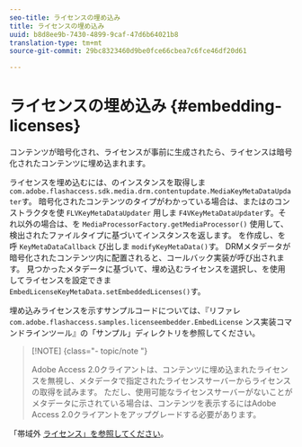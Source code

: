 ```yaml
---
seo-title: ライセンスの埋め込み
title: ライセンスの埋め込み
uuid: b8d8ee9b-7430-4899-9caf-47d6b64021b8
translation-type: tm+mt
source-git-commit: 29bc8323460d9be0fce66cbea7c6fce46df20d61

---
```



# ライセンスの埋め込み {#embedding-licenses}

コンテンツが暗号化され、ライセンスが事前に生成されたら、ライセンスは暗号化されたコンテンツに埋め込まれます。

ライセンスを埋め込むには、のインスタンスを取得しま `com.adobe.flashaccess.sdk.media.drm.contentupdate.MediaKeyMetaDataUpdater`す。 暗号化されたコンテンツのタイプがわかっている場合は、またはのコンストラクタを使 `FLVKeyMetaDataUpdater` 用しま `F4VKeyMetaDataUpdater`す。それ以外の場合は、を `MediaProcessorFactory.getMediaProcessor()` 使用して、検出されたファイルタイプに基づいてインスタンスを返します。 を作成し、を呼 `KeyMetaDataCallback` び出しま `modifyKeyMetaData()`す。 DRMメタデータが暗号化されたコンテンツ内に配置されると、コールバック実装が呼び出されます。 見つかったメタデータに基づいて、埋め込むライセンスを選択し、を使用してライセンスを設定できま `EmbedLicenseKeyMetaData.setEmbeddedLicenses()`す。

埋め込みライセンスを示すサンプルコードについては、『リファレ `com.adobe.flashaccess.samples.licenseembedder.EmbedLicense` ンス実装コマンドラインツール』の「サンプル」ディレクトリを参照してください。

>[!NOTE] {class=&quot;- topic/note &quot;}
>
>Adobe Access 2.0クライアントは、コンテンツに埋め込まれたライセンスを無視し、メタデータで指定されたライセンスサーバーからライセンスの取得を試みます。 ただし、使用可能なライセンスサーバーがないことがメタデータに示されている場合は、コンテンツを表示するにはAdobe Access 2.0クライアントをアップグレードする必要があります。

「帯域外 [ライセンス」を参照してください](../../aaxs-protecting-content/content-introduction/packaging-options/content-out-of-band-licenses.md)。
